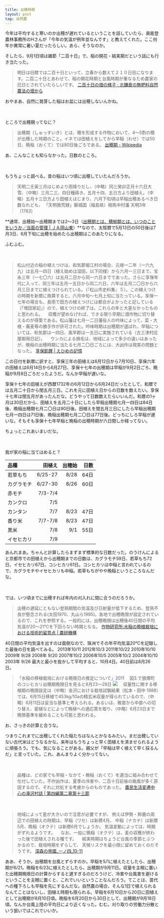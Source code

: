 ```yaml
---
title: 出穂時期
layout: post
tag: 自然農
---
```

今年は平均すると寒いのか出穂が遅れているということを話していたら、奥能登農林事務所のHさんが「今年の気温が例年並なんです」と教えてくれた。ここ何年か異常に暑い夏だったらしい。あら、そうなのか。

そしたら、9月1日頃は雑節「二百十日」で、稲の開花・結実期だという話にも行き当たった。

> 明日は旧暦では二百十日といって、立春から数えて２１０日目になります。二百二十日とあわせて、稲の開花時期と台風時期が重なるため農家の厄日とされていたらしいです。
[二百十日の畑の様子 : 北鎌倉の無肥料自然農法の畑から](http://eatyasou.exblog.jp/21068181/)  

おやまあ、自然に発芽した稲はお盆には出穂しないんかね。


　
　

ところで出穂期ってなに？

> 出穂期（しゅっすいき）とは、穂を形成する作物において、4〜5割の穂が出穂した時期のこと。イネでは田植えをしてから早稲（わせ）では50日、晩稲（おくて）では80日後ごろである。
[出穂期 - Wikipedia](http://ja.wikipedia.org/wiki/%E5%87%BA%E7%A9%82%E6%9C%9F)  


あ、こんなことも知らなかった。日数のところ。

　
　

もうちょっと調べる。昔の稲はいつ頃に出穂していたんだろうか。


> 天明二壬寅三月はじめより雨降りだし、（中略）同三癸卯正月十六日大雪、（中略）三月二三、四日種蒔き、五月十四、五日方より田植え。（中略）五月十三日方より田植えはじまり、六月下旬頃は早稲出穂あるべき日数なれども、
「天明救荒録」磐城国（福島県）相馬中村藩 天明3年（1783）

**通常、出穂始～出穂期までは2～3日（[出穂期とは、穂揃期とは、いつのことをいうか／当面の管理 | ＪＡ岡山東](http://www.ja-okayamahigashi.or.jp/einou/suitou/2011/11/01/00000342.html)）**なので、太陰暦で5月13日の50日後は7月3日、6月下旬に出穂を始めたら出穂期はこのあたりになる。

ふむふむ。

　
　

> 松山付近の稲の植えつけは、和気郡堀江村の場合、元禄一二年（一六九九）は五月一四日（植え始めは湿田、以下同様）から六月一三日まで、宝永三年（一七〇六）は五月二日から同一六日までであった。さらに享保年代に入って、同三年は五月一五日から同二六日、六年は五月二〇日から六月三日までに植えつけられている。（『松山市史料集』５）。この植えつけの時期を新暦に換算すると、六月中旬～七月上旬に当たっている。享保一七年の場合も、長雨で田方の植えつけには都合がよかったと記している（「増田家記」）ので、植えつけの終了は、これらの年と大差なかったものと思われる。
　収穫が望めなげれば、できる限り早期に畑作物に切り替えるのが得策である。松山藩は七月一二日藩役人の吟味によって、菜・大根・蕎麦等の勝手作が許可された。吟味時期は出穂期が選ばれ、早稲については、和気郡は一四日、風早郡は一五日に実施されている（古三津村庄屋御用日記）。
　ウンカによる損毛は、地域によって多少の違いはあったが、晩稲の出穂時期に当たる七月二〇日ごろには、大凶作は現実の問題となった。
[享保飢饉 | えひめの記憶](http://ilove.manabi-ehime.jp/system/regional/index.asp?P_MOD=2&P_ECD=2&P_SNO=63&P_FLG1=4&P_FLG2=2&P_FLG3=1&P_FLG4=0)  

この日付を新暦に訳すと、享保三年の田植えは6月12日から7月10日、享保六年の田植えは6月14日から6月27日、享保十七年の出穂期は早稲が9月2日ごろ、晩稲が9月8日ごろだったようだ。なんか早稲が遅いな。

享保十七年の田植えが西暦1732年の6月12日から6月24日だったとして、和暦では五月二十日から閏五月三日。これを元に田植え日からの日数を数えたい。享保十七年は閏五月があったんだな。どうやって日数数えたらいいんだ。和暦の1ヶ月は30日だから、田植えを五月二十日にしたら早稲出穂期七月一四日は84日後、晩稲出穂期七月二〇日は90日後。田植えを閏五月三日にしたら早稲出穂期七月一四日は71日後、晩稲出穂期七月二〇日は77日後。どっちにしろ早稲が遅いな。そもそも享保十七年早稲と晩稲の出穂時期が六日間しか経ってない。

ちょっとこれあいまいだな。

　
　

我が家の稲に当てはめると？


|品種     | 田植え    | 出穂始  | 日数 |
|:-----   | ------: | -----: | -----:  |
|若草もち  | 6/25-27  | 8/28   | 64日  |
|カグラモチ | 6/27-30 | 8/26   | 60日  |
|赤モチ    | 7/3-7/4  |  　    | 　      |
|カンクロ  | 7/5      |  　    | 　      |
|カンタン  | 7/7      | 8/23  | 47日   |
|香り米    | 7/7-7/8 | 8/23  | 47日    |
|黒米      | 7/8     | 9/1   | 55日    |
|イセヒカリ | 7/9     |  　    | 　      |


あんれまあ。ちゃんと計算したらまずまず標準的な日数だった。のうけんによると京都市での田植えから出穂期までの日数は、カグラモチ59日、若草もち72日、イセヒカリ67日、コシヒカリ61日。コシヒカリは中稲と言われているので、カグラモチやイセヒカリも中稲。若草もちがやや晩稲というところなんだな。

　
　

では、いつ頃までに出穂すれば年内の刈入れに間に合うのだろうか。

> 出穂の遅延にともない登熟期間の気温及び日射量が低下するため、登熟不良が懸念される(太田1970、丸山ら1985)。各地で出穂晩限が設定されているので、これを参照する。一般的には、出穂晩限は出穂後40日間の平均気温が20～21°Cを下回らない時期となる。
[作物研究所:水稲の晩植栽培における技術的留意点 | 農研機構](http://www.naro.affrc.go.jp/nics/webpage_contents/sinsai/banshoku/index.html)  

40日間の平均気温を出すのは面倒なので、珠洲でその年平均気温20℃を記録した最後の日を調べてみる。
2013年10/11
2012年10/3
2011年10/22
2010年10/10
2009年 9/28
2008年 9/20
2007年10/2
2006年10/5
2005年10/2
2004年10/10
2003年 9/26
最大と最小を抜かして平均すると、10月4日。40日前は8月26日。


>「水稲の移植栽培における晩限日の推定について」2011
　図3.で狼煙町のコシヒカリ出穂期晩限日を見ると8月23〜28日
![](https://c2.staticflickr.com/4/3875/15102515982_b8c348c996_m.jpg)
　収量性に関する移植期の晩限設定は（中略）金沢における栽培試験結果（松本・田中 1988）では、6月15日移植で453kg/10aの精玄米収量が得られているので、（中略）6月11日は妥当な基準と考えられる。あるいは、稚苗から中苗への切り替え、密植などによって晩植への適応策を取り、（中略）6月23日まで晩限基準を緩めることも可能と思われる。

お、さっきの計算と合うな。

つまりこれまでに出穂してくれた稲たちはなんとかなるみたい。まだ出穂していない古代米はどうなるかな。来年はもうちょっと早く田植えを済ませられるように頑張ろう。でも、気になることがある。親父が「早稲は早く植えて早く採るんだ」と言っていた。これ、あんまりよく分かってない。

　
　

> 品種は、どの家でも早稲・なかて・晩稲（おくて）を適当に組み合わせて仕付していた。不作凶作は、夏季の冷害や、二百十日前後の颱風が多く原因するので、それに対処する考慮からのものであった。
[農民生活変遷中心の滝沢村誌 | 第四編第二章第十三節](http://www.city.takizawa.iwate.jp/contents/sonshi/web/honbun18.html)

　

> 地域によって差が大きいので注意が必要ですが、 例えば伊勢・鈴鹿の周辺での田植えの時期は、早稲（ワセ）は新暦4月、 中稲（ナカテ）は新暦5月、晩稲（オクテ）は新暦6月でしょうか。 気温変動によっては、時期がずれるようです。
　なお、一般に晩稲（オクテ）は、麦の収穫が終わった後で田植えされる種です。
　結実時期はちょうど台風の季節とぶつかるので、栽培時期をずらして、 天候リスクを最小限に留めておくのだそうです。 
[深森の帝國_一ノ四_10-11](http://mimoronoteikoku.tudura.com/astrolabe/story/part_1/chapter_4/isemiti1011.html)


ああ、そうか。出穂期を台風とずらすのか。早稲を5/1に植えたとしたら、出穂期が6/21。晩稲を6/23に植えたとしたら、出穂期が9月11日。収量を主眼に置いた出穂期晩限日の計算からすると遅すぎるのだろうけど、冷害や台風害を避けるということを主眼に置くと、これでいいということなんだろう。てことは、苗代への種下ろしも早稲を先にするんだな。自然農の場合、そんな1日で植えられるなんてことはないし、田植え時期も限られる。早稲を6月10日から20日に田植えとして出穂期が8月10日頃。晩稲を6月20日から30日として、出穂期が9月18日頃。なんか台風上陸の平均日により近くなった。むむ。刈り取りの労働力分散という狙いではこれでいいか。



